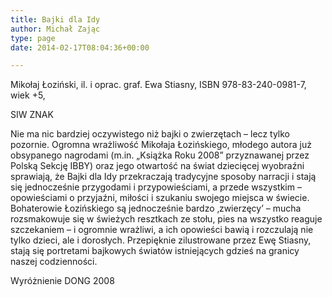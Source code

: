 ```yaml
---
title: Bajki dla Idy
author: Michał Zając
type: page
date: 2014-02-17T08:04:36+00:00

---
```

Mikołaj Łoziński, il. i oprac. graf. Ewa Stiasny, ISBN 978-83-240-0981-7, wiek +5,
   
SIW ZNAK
  
Nie ma nic bardziej oczywistego niż bajki o zwierzętach &#8211; lecz tylko pozornie. Ogromna wrażliwość Mikołaja Łozińskiego, młodego autora już obsypanego nagrodami (m.in. &#8222;Książka Roku 2008&#8221; przyznawanej przez Polską Sekcję IBBY) oraz jego otwartość na świat dziecięcej wyobraźni sprawiają, że Bajki dla Idy przekraczają tradycyjne sposoby narracji i stają się jednocześnie przygodami i przypowieściami, a przede wszystkim &#8211; opowieściami o przyjaźni, miłości i szukaniu swojego miejsca w świecie. Bohaterowie Łozińskiego są jednocześnie bardzo ‚zwierzęcy’ &#8211; mucha rozsmakowuje się w świeżych resztkach ze stołu, pies na wszystko reaguje szczekaniem &#8211; i ogromnie wrażliwi, a ich opowieści bawią i rozczulają nie tylko dzieci, ale i dorosłych. Przepięknie zilustrowane przez Ewę Stiasny, stają się portretami bajkowych światów istniejących gdzieś na granicy naszej codzienności.
  
Wyróżnienie DONG 2008